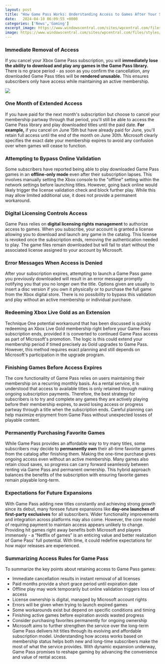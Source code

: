 ```yaml
---
layout: post
title: "How Game Pass Works: Understanding Access to Games After Your Subscription Ends"
date:   2024-04-10 06:09:55 +0000
categories: ['News','Gaming']
excerpt_image: https://www.windowscentral.com/sites/wpcentral.com/files/styles/larger/public/field/image/2017/02/xbox-game-pass-1.jpg?itok=BwgR1rhK
image: https://www.windowscentral.com/sites/wpcentral.com/files/styles/larger/public/field/image/2017/02/xbox-game-pass-1.jpg?itok=BwgR1rhK
---
```


### Immediate Removal of Access
If you cancel your Xbox Game Pass subscription, you will **immediately lose the ability to download and play any games in the Game Pass library.** There is no grace period - as soon as you confirm the cancellation, any downloaded Game Pass titles will be **rendered unusable.** This ensures subscribers only have access while maintaining an active membership. 

![](https://www.windowscentral.com/sites/wpcentral.com/files/styles/larger/public/field/image/2017/02/xbox-game-pass-1.jpg?itok=BwgR1rhK)
### One Month of Extended Access  
If you have paid for the next month's subscription but choose to cancel your membership partway through that period, you'll still be able to access the Game Pass library and play downloaded titles until the paid date. **For example,** if you cancel on June 15th but have already paid for June, you'll retain full access until the end of the month on June 30th. Microsoft clearly specifies the exact date your membership expires to avoid any confusion over when games will cease to function.
### Attempting to Bypass Online Validation
Some subscribers have reported being able to play downloaded Game Pass games in an **offline-only mode** even after their subscription lapses. This involves manually setting the Xbox console to the "offline" setting within the network settings before launching titles. However, going back online would likely trigger the license validation check and block further play. While this may allow limited additional use, it does not provide a permanent workaround.
### Digital Licensing Controls Access 
Game Pass relies on **digital licensing rights management** to authorize access to games. When you subscribe, your account is granted a license allowing you to download and launch any game in the catalog. This license is revoked once the subscription ends, removing the authentication needed to play. The game files remain downloaded but will fail to start without the associated license assigned to your account by Microsoft.
### Error Messages When Access is Denied
After your subscription expires, attempting to launch a Game Pass game you previously downloaded will result in an error message promptly notifying you that you no longer own the title. Options given are usually to insert a disc version if you own it physically or to purchase the full game from the Xbox digital store. There is no possibility to bypass this validation and play without an active membership or individual purchase. 
### Redeeming Xbox Live Gold as an Extension 
Technique
One potential workaround that has been discussed is quickly redeeming an Xbox Live Gold membership right before your Game Pass subscription ends, provided it is converted to continued Game Pass access as part of Microsoft's promotion. The logic is this could extend your membership period if timed precisely as Gold upgrades to Game Pass. However, this method requires exact planning and still depends on Microsoft's participation in the upgrade program.
### Finishing Games Before Access Expires
The core functionality of Game Pass relies on users maintaining their membership on a recurring monthly basis. As a rental service, it is understood that access to available titles is only retained through making ongoing subscription payments. Therefore, the best strategy for subscribers is to try and complete any games they are actively playing before their membership expires, to avoid losing access or progress partway through a title when the subscription ends. Careful planning can help maximize enjoyment from Game Pass without unexpected losses of playable content.
### Permanently Purchasing Favorite Games
While Game Pass provides an affordable way to try many titles, some subscribers may decide to **permanently own** their all-time favorite games from the catalog after finishing them. Making the one-time purchase gives ongoing access even without an active membership. Many games also retain cloud saves, so progress can carry forward seamlessly between renting via Game Pass and permanent ownership. This hybrid approach balances the benefits of the subscription with ensuring favorite games remain playable long-term.
### Expectations for Future Expansions
With Game Pass adding new titles constantly and achieving strong growth since its debut, many foresee future expansions like **day-one launches of first-party exclusives** for all subscribers. Wider functionality improvements and integration across platforms may also come. However, the core model of requiring payment to maintain access appears unlikely to change. Providing hit games right away benefits both Microsoft and players immensely - a “Netflix of games” is an enticing value and better realization of Game Pass' full potential. With time, it could redefine expectations for how major releases are experienced.
### Summarizing Access Rules for Game Pass
To summarize the key points about retaining access to Game Pass games:
- Immediate cancellation results in instant removal of all licenses 
- Paid months provide a short grace period until expiration date
- Offline play may work temporarily but online validation triggers loss of access
- License ownership is digital, managed by Microsoft account rights
- Errors will be given when trying to launch expired games
- Some workarounds exist but depend on specific conditions and timing
- Finishing active games before expiration avoids wasted progress
- Consider purchasing favorites permanently for ongoing ownership
- Microsoft aims to further strengthen the service over the long-term
Game Pass delivers hit titles through its evolving and affordable subscription model. Understanding how access works based on membership status helps both new and long-time subscribers make the most of what the service provides. With dynamic expansion underway, Game Pass promises to reshape gaming by advancing the convenience and value of rental access.